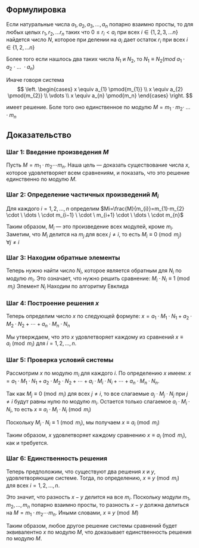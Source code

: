 ## Формулировка
Если натуральные числа $a_{1}, a_{2}, a_{3}, \dots, a_{n}$ попарно взаимно просты, то для любых целых $r_{1}, r_{2}, \dots r_{n}$ таких что $0 \leq r_{i} < a_{i}$ при всех $i \in \{1, 2, 3, \dots n\}$ найдется число $N$, которое при делении на $a_{i}$  дает остаток $r_{i}$ при всех $i \in \{1, 2, \dots n \}$

Более того если нашлось два таких числа $N_{1}$ и $N_{2}$, то $N_{1} \equiv N_{2} \left( mod\ a_{1} \cdot a_{2}\ \cdot \ \dots \ \cdot a_{n}   \right)$

Иначе говоря система
$$
\left.
\begin{cases}
x \equiv a_{1} \pmod{m_{1}} \\
x \equiv a_{2} \pmod{m_{2}} \\
\vdots \\
x \equiv a_{n} \pmod{m_n}
\end{cases}
\right.
$$

имеет решение. Боле того оно единственное по модулю $M = m_{1} \cdot m_{2} \cdot \ \dots \ \cdot m_{n}$

## Доказательство

### Шаг 1: **Введение произведения $M$**

Пусть $M = m_1 \cdot m_2 \cdots m_n$. Наша цель — доказать существование числа $x$, которое удовлетворяет всем сравнениям, и показать, что это решение единственно по модулю $M$.
### Шаг 2: **Определение частичных произведений** $M_i$

Для каждого $i = 1, 2, \ldots, n$ определим
$Mi​=\frac{M}{m_{i}}=m_{1}​⋅m_{2}​ \cdot \ \dots \ \cdot m_{i−1} \ ​\cdot \ m_{i+1}​ \cdot \ \dots \ \cdot m_{n}$

Таким образом, $M_i$ — это произведение всех модулей, кроме $m_i$. Заметим, что $M_i$ делится на $m_j$ для всех $j \neq i$, то есть $M_{i} \equiv 0 \pmod{m_{j}} \quad \forall j \neq i$ 
### Шаг 3: **Находим обратные элементы**

Теперь нужно найти число $N_{i}$​, которое является обратным для $N_{i}$​ по модулю $m_{i}$. Это означает, что нужно решить сравнение: $M_{i} \cdot N_{i} \equiv 1 \pmod{m_{i}}$
Элемент $N_{i}$ Находим по алгоритму Евклида

### Шаг 4: **Построение решения** $x$

Теперь определим число $x$ по следующей формуле:
$x= a_1 \cdot M_1 \cdot N_1 + a_2 \cdot M_2 \cdot N_2 + \cdots + a_n \cdot M_n \cdot N_{n} ​$

Мы утверждаем, что это $x$ удовлетворяет каждому из сравнений $x \equiv a_i \pmod{m_i}$ для $i = 1, 2, \ldots, n$.

### Шаг 5: **Проверка условий системы**

Рассмотрим $x$ по модулю $m_i$ для каждого $i$. По определению $x$ имеем:
$x = a_1 \cdot M_1 \cdot N_1 + a_2 \cdot M_2 \cdot N_2 + \cdots + a_i \cdot M_i \cdot N_i + \cdots + a_n \cdot M_n \cdot N_n.$

Так как $M_j \equiv 0 \pmod{m_i}$ для всех $j \neq i$, то все слагаемые $a_j \cdot M_j \cdot N_j$ при $j \neq i$ будут равны нулю по модулю $m_i$. Остается только слагаемое $a_i \cdot M_i \cdot N_i$, то есть $x\equiv a_{i}​\cdot M_{i}​\cdot N_{i}​ \pmod{m_{i}}$

Поскольку $M_i \cdot N_i \equiv 1 \pmod{m_i}$, мы получаем $x \equiv a_i \pmod{m_i}$

Таким образом, $x$ удовлетворяет каждому сравнению $x \equiv a_i \pmod{m_i}$, как и требуется.

### Шаг 6: **Единственность решения**

Теперь предположим, что существуют два решения $x$ и $y$, удовлетворяющие системе. Тогда, по определению, $x\equiv y\pmod{m_{i}}$ для всех $i=1,2,…,n$.

Это значит, что разность $x - y$ делится на все $m_i$. Поскольку модули $m_1, m_2, \ldots, m_n$ попарно взаимно просты, то разность $x - y$ должна делиться на $M = m_1 \cdot m_2 \cdots m_n$. Иными словами, $x \equiv y \pmod{M}$

Таким образом, любое другое решение системы сравнений будет эквивалентно $x$ по модулю $M$, что доказывает единственность решения по модулю $M$.